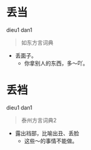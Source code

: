 # 丢当
dieu1 dan1
> 如东方言词典
- 丢面子。
  - 你拿别人的东西，多～吖。


# 丢裆
dieu1 dan1
> 泰州方言词典2
- 露出裆部，比喻出丑、丢脸
  - 这些～的事情不能做。